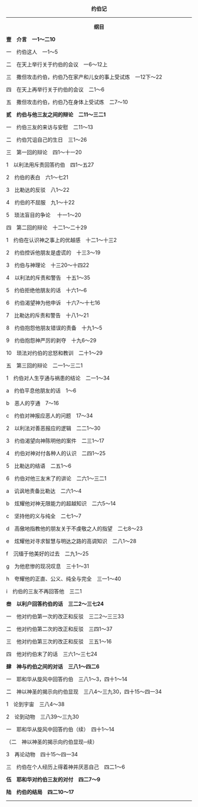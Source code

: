 <p style="text-align:center;font-weight:bold;">约伯记</p>

<hr>

<p style="text-align:center;font-weight:bold;">纲目</p>

<b>壹　介言　一1～二10</b>

一　约伯这人　一1～5

二　在天上举行关于约伯的会议　一6～12上

三　撒但攻击约伯，约伯乃在家产和儿女的事上受试炼　一12下～22

四　在天上再举行关于约伯的会议　二1～6

五　撒但攻击约伯，约伯乃在身体上受试炼　二7～10

<b>贰　约伯与他三友之间的辩论　二11～三二1</b>

一　约伯三友的来访与安慰　二11～13

二　约伯咒诅自己的生日　三1～26

三　第一回的辩论　四1～十一20

1　以利法用斥责回答约伯　四1～五27

2　约伯的表白　六1～七21

3　比勒达的反驳　八1～22

4　约伯的不屈服　九1～十22

5　琐法盲目的争论 　十一1～20

四　第二回的辩论　十二1～二十29

1　约伯在认识神之事上的优越感　十二1～十三2

2　约伯控诉他朋友是虚谎的　十三3～19

3　约伯与神理论　十三20～十四22

4　以利法的斥责和警告　十五1～35

5　约伯拒绝他朋友的话　十六1～6

6　约伯渴望神为他申诉　十六7～十七16

7　比勒达的斥责和警告　十八1～21

8　约伯抱怨他朋友错误的责备　十九1～5

9　约伯抱怨神严厉的剥夺　十九6～29

10　琐法对约伯的忿怒和教训　二十1～29

五　第三回的辩论　二一1～三二1

1　约伯对人生亨通与祸患的结论　二一1～34

a　约伯平息他朋友的话　1～6

b　恶人的亨通　7～16

c　约伯对神报应恶人的问题　17～34

2　以利法对善恶报应的逻辑　二二1～30

3　约伯渴望向神陈明他的案件　二三1～17

4　约伯对神对付各种人的认识　二四1～25

5　比勒达的结语　二五1～6

6　约伯对他三友末了的讲论　二六1～三二1

a　讥讽地责备比勒达　二六1～4

b　炫耀他对神无限能力的超越知识　二六5～14

c　坚持他的义与纯全　二七1～7

d　高傲地指教他的朋友关于不虔敬之人的指望　二七8～23

e　炫耀他对寻求智慧与明达之路的高调知识　二八1～28

f　沉缅于他美好的过去　二九1～25

g　为他悲惨的现况叹息　三十1～31

h　夸耀他的正直、公义、纯全与完全　三一1～40

i　约伯的三友不再回答他　三二1

<b>叁　以利户回答约伯的话　三二2～三七24</b>

一　他对约伯第一次的改正和反驳　三二2～三三33

二　他对约伯第二次的改正和反驳　三四1～37

三　他对约伯第三次的改正和反驳　三五1～16

四　他对约伯末了的话　三六1～三七24

<b>肆　神与约伯之间的对话　三八1～四二6</b>

一　耶和华从旋风中回答约伯　三八1～3，四十1～14

二　神以神圣的揭示向约伯显现　三八4～三九30，四十15～四一34

1　论到宇宙　三八4～38

2　论到动物　三八39～三九30

一　耶和华从旋风中回答约伯（续）　四十1～14

（二　神以神圣的揭示向约伯显现─续）

3　再论动物　四十15～四一34

三　约伯在个人经历上得着神并厌恶自己　四二1～6

<b>伍　耶和华对约伯三友的对付　四二7～9</b>

<b>陆　约伯的结局　四二10～17</b>

<hr>

